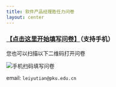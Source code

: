```yaml
---
title: 软件产品经理胜任力问卷
layout: center
---
```


### __[【点击这里开始填写问卷】](http://www.diaochapai.com/survey/0140502c-37cb-4efc-a2df-b1df36323b17)__（支持手机）

您也可以扫描以下二维码打开问卷

![手机扫码填写问卷](http://www.diaochapai.com/survey/0140502c-37cb-4efc-a2df-b1df36323b17/qrcode?size=3)

email: `leiyutian@pku.edu.cn`
